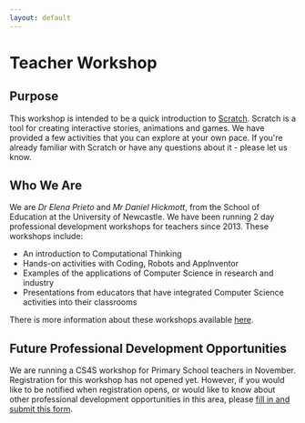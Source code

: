 ```yaml
---
layout: default
---
```


# Teacher Workshop

## Purpose
This workshop is intended to be a quick introduction to [Scratch](http://scratch.mit.edu). Scratch is a tool for 
creating interactive stories, animations and games. We have provided a few activities that you can explore at your own pace. 
If you're already familiar with Scratch or have any questions about it - please let us know.

## Who We Are
We are *Dr Elena Prieto* and *Mr Daniel Hickmott*, from the School of Education at the University of Newcastle. We have been running 
2 day professional development workshops for teachers since 2013. These workshops include:

- An introduction to Computational Thinking
- Hands-on activities with Coding, Robots and AppInventor
- Examples of the applications of Computer Science in research and industry
- Presentations from educators that have integrated Computer Science activities into their classrooms

There is more information about these workshops available [here](http://newcastle.edu.au/cs4s).

## Future Professional Development Opportunities
We are running a CS4S workshop for Primary School teachers in November. Registration for this workshop has not opened yet. 
However, if you would like to be notified when registration opens, or would like to know about other professional development 
opportunities in this area, please [fill in and submit this form](https://goo.gl/jEclWr).
